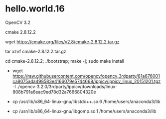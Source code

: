 # hello.world.16

OpenCV 3.2

cmake 2.8.12.2

wget https://cmake.org/files/v2.8/cmake-2.8.12.2.tar.gz


tar xzvf cmake-2.8.12.2.tar.gz


cd cmake-2.8.12.2; ./bootstrap; make -j; sudo make install



- wget https://raw.githubusercontent.com/opencv/opencv_3rdparty/81a676001ca8075ada498583e4166079e5744668/ippicv/ippicv_linux_20151201.tgz -l ./opencv-3.2.0/3rdparty/ippicv/downloads/linux-808b791a6eac9ed78d32a7666804320e



- cp /usr/lib/x86_64-linux-gnu/libstdc++.so.6 /home/users/anaconda3/lib


- cp /usr/lib/x86_64-linux-gnu/libgomp.so.1 /home/users/anaconda3/lib
